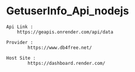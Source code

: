 # GetuserInfo_Api_nodejs

    Api Link :
        https://geapis.onrender.com/api/data
        
    Provider :
            https://www.db4free.net/

    Host Site : 
            https://dashboard.render.com/
